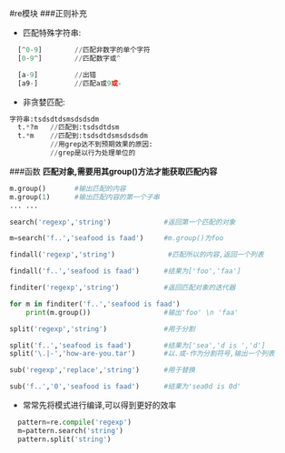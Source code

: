 #re模块
###正则补充
* 匹配特殊字符串:
```python
  [^0-9]        //匹配非数字的单个字符
  [0-9^]        //匹配数字或^

  [a-9]         //出错
  [a9-]         //匹配a或9或-
```
* 非贪婪匹配:
```python
字符串:tsdsdtdsmsdsdsdm
  t.*?m   //匹配到:tsdsdtdsm
  t.*m    //匹配到:tsdsdtdsmsdsdsdm
          //用grep达不到预期效果的原因:
          //grep是以行为处理单位的
```

###函数
**匹配对象,需要用其group()方法才能获取匹配内容**
```python
m.group()       #输出匹配的内容
m.group(1)      #输出匹配内容的第一个子串
... ...
```
```python
search('regexp','string')             #返回第一个匹配的对象

m=search('f..','seafood is faad')     #m.group()为foo
```
```python
findall('regexp','string')             #匹配所以的内容,返回一个列表

findall('f..','seafood is faad')      #结果为['foo','faa']
```
```python
finditer('regexp','string')           #返回匹配对象的迭代器

for m in finditer('f..','seafood is faad')
    print(m.group())                  #输出'foo' \n 'faa'
```
```python
split('regexp','string')              #用于分割

split('f..','seafood is faad')        #结果为['sea','d is ','d']
split('\.|-','how-are-you.tar')       #以.或-作为分割符号,输出一个列表
```
```python
sub('regexp','replace','string')      #用于替换

sub('f..','0','seafood is faad')      #结果为'sea0d is 0d'
```
* 常常先将模式进行编译,可以得到更好的效率
```python
  pattern=re.compile('regexp')
  m=pattern.search('string')
  pattern.split('string')
```

